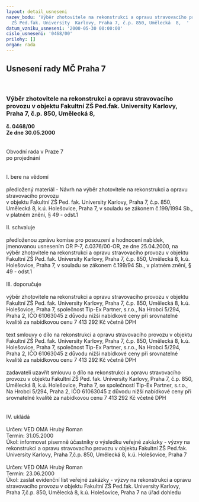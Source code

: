 ```yaml
---
layout: detail_usneseni
nazev_bodu: 'Výběr zhotovitele na rekonstrukci a opravu stravovacího provozu v objektu  Fakultní
  ZŠ Ped.fak. University  Karlovy, Praha 7, č.p. 850, Umělecká  8,  '
datum_vzniku_usneseni: '2000-05-30 00:00:00'
cislo_usneseni: '0468/00'
prilohy: []
organ: rada
---
```

<div id="ucUsn_pList" class="usn">
	<span><h2>Usnesení rady MČ Praha 7 </h2>
<br></span><div class="standBody">
<span><h3>Výběr zhotovitele na rekonstrukci a opravu stravovacího provozu v objektu  Fakultní ZŠ Ped.fak. University  Karlovy, Praha 7, č.p. 850, Umělecká  8,  </h3></span><div class="center">
		<strong>č. 0468/00</strong><br>
	</div>
<div class="center">
		<strong>Ze dne 30.05.2000</strong><br><br>
	</div>     <br>Obvodní rada v Praze 7<br>po projednání<br><br><br>I.	bere na vědomí<br><br> předložený materiál - Návrh na výběr zhotovitele na rekonstrukci a opravu stravovacího provozu <br>v objektu  Fakultní ZŠ Ped. fak. University  Karlovy, Praha 7, č.p. 850, Umělecká  8, k.ú. Holešovice, Praha 7, v souladu se zákonem č.199/1994 Sb., v platném znění, § 49 - odst.1<br><br>II.	schvaluje <br><br>předloženou zprávu komise pro posouzení a hodnocení nabídek, jmenovanou usnesením OR P-7, č.0376/00-OR, ze dne 25.04.2000, na výběr zhotovitele na rekonstrukci a opravu stravovacího provozu v objektu  Fakultní ZŠ Ped. fak. University  Karlovy, Praha 7, č.p. 850, Umělecká  8, k.ú. Holešovice, Praha 7, v souladu se zákonem č.199/94 Sb., v platném znění, § 49 - odst.1<br><br>III.	doporučuje<br><br>výběr zhotovitele na rekonstrukci a opravu stravovacího provozu v objektu Fakultní ZŠ Ped. fak. University  Karlovy, Praha 7, č.p. 850, Umělecká  8, k.ú. Holešovice, Praha 7, společnost Tip-Ex Partner, s.r.o., Na Hrobci 5/294, Praha 2, IČO 61063045 z důvodu nižší nabídkové ceny při srovnatelné kvalitě za nabídkovou cenu 7 413 292 Kč včetně DPH<br><br>text smlouvy o dílo na rekonstrukci a opravu stravovacího provozu v objektu  Fakultní ZŠ Ped. fak. University  Karlovy, Praha 7, č.p. 850, Umělecká  8, k.ú. Holešovice, Praha 7, společnost Tip-Ex Partner, s.r.o., Na Hrobci 5/294, Praha 2, IČO 61063045 z důvodu nižší nabídkové ceny při srovnatelné kvalitě za nabídkovou cenu 7 413 292 Kč včetně DPH<br><br>zadavateli uzavřít smlouvu o dílo na rekonstrukci a opravu stravovacího provozu v objektu  Fakultní ZŠ Ped. fak. University  Karlovy, Praha 7, č.p. 850, Umělecká  8, k.ú. Holešovice, Praha 7, se společností Tip-Ex Partner, s.r.o., Na Hrobci 5/294, Praha 2, IČO 61063045 z důvodu nižší nabídkové ceny při srovnatelné kvalitě za nabídkovou cenu 7 413 292 Kč včetně DPH<br><br> <br> IV.	ukládá <br><br>  Určen:	     	VED OMA Hrubý Roman<br>Termín: 31.05.2000<br>Úkol:	informovat písemně účastníky o výsledku veřejné zakázky - výzvy na rekonstrukci a opravu stravovacího provozu v objektu  Fakultní ZŠ Ped.fak. University  Karlovy, Praha 7,č.p. 850, Umělecká  8, k.ú. Holešovice, Praha 7 <br> <br>  Určen:	     	VED OMA Hrubý Roman<br>Termín: 23.06.2000<br>Úkol:	zaslat evidenční list veřejné zakázky - výzvy na rekonstrukci a opravu stravovacího provozu v objektu  Fakultní ZŠ Ped.fak. University  Karlovy, Praha 7,č.p. 850, Umělecká  8, k.ú. Holešovice, Praha 7 na úřad dohledu  <br> </div>
</div>